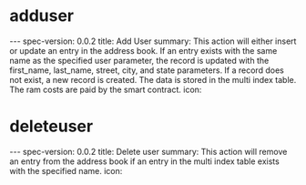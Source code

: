 <h1 class="contract">adduser</h1>
---
spec-version: 0.0.2
title: Add User
summary: This action will either insert or update an entry in the address book. If an entry exists with the same name as the specified user parameter, the record is updated with the first_name, last_name, street, city, and state parameters. If a record does not exist, a new record is created. The data is stored in the multi index table. The ram costs are paid by the smart contract.
icon:

<h1 class="contract">deleteuser</h1>
---
spec-version: 0.0.2
title: Delete user
summary: This action will remove an entry from the address book if an entry in the multi index table exists with the specified name.
icon: